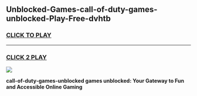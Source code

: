 
## Unblocked-Games-call-of-duty-games-unblocked-Play-Free-dvhtb
<h3>
<a href="https://premium76.site?title=call-of-duty-games-unblocked&ref=23A">CLICK TO PLAY</a></h3>
<hr>

<h3>
<a href="https://premium76.site?title=call-of-duty-games-unblocked&ref=23A">CLICK 2 PLAY</a>
  
</h3>

<a href="https://premium76.site?title=call-of-duty-games-unblocked&ref=23A"><img src="https://clearcache.store/games.png"></a>


**call-of-duty-games-unblocked games unblocked: Your Gateway to Fun and Accessible Online Gaming**
